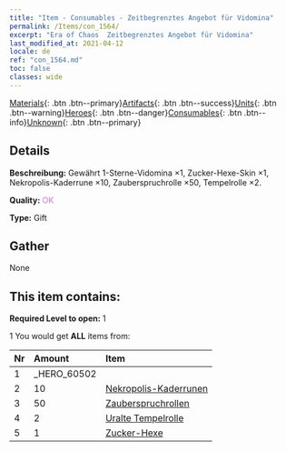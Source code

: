 ```yaml
---
title: "Item - Consumables - Zeitbegrenztes Angebot für Vidomina"
permalink: /Items/con_1564/
excerpt: "Era of Chaos  Zeitbegrenztes Angebot für Vidomina"
last_modified_at: 2021-04-12
locale: de
ref: "con_1564.md"
toc: false
classes: wide
---
```

 [Materials](/de/Items/){: .btn .btn--primary}[Artifacts](/de/Items/Artifacts/){: .btn .btn--success}[Units](/de/Items/Units/){: .btn .btn--warning}[Heroes](/de/Items/Heroes/){: .btn .btn--danger}[Consumables](/de/Items/Consumables/){: .btn .btn--info}[Unknown](/de/Items/Unknown/){: .btn .btn--primary}

## Details
 **Beschreibung:** Gewährt 1-Sterne-Vidomina ×1, Zucker-Hexe-Skin ×1, Nekropolis-Kaderrune ×10, Zauberspruchrolle ×50, Tempelrolle ×2.

 **Quality:** <span style="color: #DA70D6">OK</span>

 **Type:** Gift

## Gather

  None

## This item contains:

 **Required Level to open:** 1

 1 You would get **ALL** items  from:

  | Nr | Amount |     Item    |
  |:---|:-------|:------------|
  | 1 | _HERO_60502 | 
  | 2 | 10 | [Nekropolis-Kaderrunen](/de/Items/con_755/) | 
  | 3 | 50 | [Zauberspruchrollen](/de/Items/con_694/) | 
  | 4 | 2 | [Uralte Tempelrolle](/de/Items/con_697/) | 
  | 5 | 1 | [Zucker-Hexe](/de/Items/con_1053/) | 
